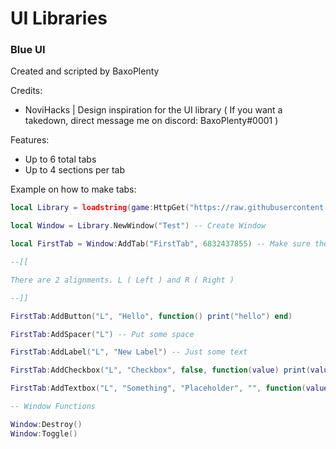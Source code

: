 # UI Libraries

### Blue UI

Created and scripted by BaxoPlenty

Credits:

- NoviHacks | Design inspiration for the UI library ( If you want a takedown, direct message me on discord: BaxoPlenty#0001 )

Features:

- Up to 6 total tabs
- Up to 4 sections per tab

Example on how to make tabs:

```lua
local Library = loadstring(game:HttpGet("https://raw.githubusercontent.com/BaxoPlenty/robloxstuff/Stable/UILibraries/Blue-UI.lua"))() -- Initialize Library

local Window = Library.NewWindow("Test") -- Create Window

local FirstTab = Window:AddTab("FirstTab", 6832437855) -- Make sure the Icons are white

--[[

There are 2 alignments. L ( Left ) and R ( Right )

--]]

FirstTab:AddButton("L", "Hello", function() print("hello") end)

FirstTab:AddSpacer("L") -- Put some space

FirstTab:AddLabel("L", "New Label") -- Just some text

FirstTab:AddCheckbox("L", "Checkbox", false, function(value) print(value) end) -- false = Default Value

FirstTab:AddTextbox("L", "Something", "Placeholder", "", function(value) print(value) end) -- "" = Default Value

-- Window Functions

Window:Destroy()
Window:Toggle()
```
